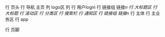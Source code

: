 行 页头
    行 导航 主页
        列 logo区
        列 
            行 用户login
            行 链接组
                链接*n
    行 大标题区
        行 大标题
        行 滚动区
        行 分类区
        行 搜索栏
    行 通知区
        行 链接组
            链接*n
行 主体
    行 主业务区
    行 app
    
行 页脚
